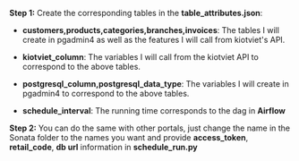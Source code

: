 **Step 1:**
Create the corresponding tables in the **table_attributes.json**:

   * **customers,products,categories,branches,invoices**: The tables I will create in pgadmin4 as well as the features I will call from kiotviet's API.
    
   * **kiotviet_column**: The variables I will call from the kiotviet API to correspond to the above tables.
    
   * **postgresql_column,postgresql_data_type**: The variables I will create in pgadmin4 to correspond to the above tables.
    
   * **schedule_interval**: The running time corresponds to the dag in **Airflow**

**Step 2:**
You can do the same with other portals, just change the name in the Sonata folder to the names you want and provide **access_token**, **retail_code**, **db url** information in **schedule_run.py**
